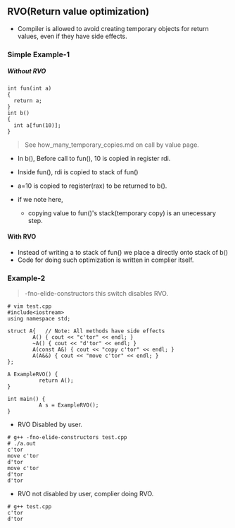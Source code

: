 ## RVO(Return value optimization)
- Compiler is allowed to avoid creating temporary objects for return values, even if they have side effects.

### Simple Example-1
##### Without RVO
```
int fun(int a)
{
  return a;
}
int b() 
{
  int a[fun(10)];
}
```
> See how_many_temporary_copies.md on call by value page.

- In b(), Before call to fun(), 10 is copied in register rdi.
- Inside fun(), rdi is copied to stack of fun()
- a=10 is copied to register(rax) to be returned to b().

- if we note here,
  - copying value to fun()'s stack(temporary copy) is an unecessary step.

#### With RVO
- Instead of writing a to stack of fun() we place a directly onto stack of b()
- Code for doing such optimization is written in complier itself.

### Example-2
> -fno-elide-constructors this switch disables RVO.
```
# vim test.cpp
#include<iostream>
using namespace std;

struct A{   // Note: All methods have side effects
        A() { cout << "c'tor" << endl; }
        ~A() { cout << "d'tor" << endl; }
        A(const A&) { cout << "copy c'tor" << endl; }
        A(A&&) { cout << "move c'tor" << endl; }
};

A ExampleRVO() {
          return A();
}

int main() {
          A s = ExampleRVO();
}
```

- RVO Disabled by user. 
```
# g++ -fno-elide-constructors test.cpp
# ./a.out
c'tor
move c'tor
d'tor
move c'tor
d'tor
d'tor
```

- RVO not disabled by user, complier doing RVO.
```
# g++ test.cpp
c'tor
d'tor
```

